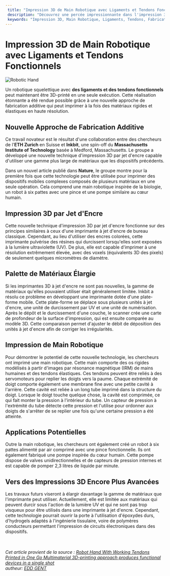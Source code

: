 ```yaml
---
 title: "Impression 3D de Main Robotique avec Ligaments et Tendons Fonctionnels" 
 description: "Découvrez une percée impressionnante dans l'impression 3D avec des ligaments et des tendons fonctionnels, permettant de créer une main robotique complexe en une seule opération. Cette technologie novatrice repousse les limites de l'impression 3D grâce à une nouvelle approche de fabrication additive." 
 keywords: "Impression 3D, Main Robotique, Ligaments, Tendons, Fabrication Additive, Résines UV, Haute Résolution, Matériaux Avancés, Innovation"
---
```


# Impression 3D de Main Robotique avec Ligaments et Tendons Fonctionnels

![Robotic Hand](/robotic_hand.png)


Un robotique squelettique avec **des ligaments et des tendons fonctionnels** peut maintenant être 3D-printé en une seule exécution. Cette réalisation étonnante a été rendue possible grâce à une nouvelle approche de fabrication additive qui peut imprimer à la fois des matériaux rigides et élastiques en haute résolution.

## Nouvelle Approche de Fabrication Additive

Ce travail novateur est le résultat d'une collaboration entre des chercheurs de l'**ETH Zurich** en Suisse et **Inkbit**, une spin-off du **Massachusetts Institute of Technology** basée à Medford, Massachusetts. Le groupe a développé une nouvelle technique d'impression 3D par jet d'encre capable d'utiliser une gamme plus large de matériaux que les dispositifs précédents.

Dans un nouvel article publié dans **Nature**, le groupe montre pour la première fois que cette technologie peut être utilisée pour imprimer des dispositifs mobiles complexes composés de plusieurs matériaux en une seule opération. Cela comprend une main robotique inspirée de la biologie, un robot à six pattes avec une pince et une pompe similaire au cœur humain.

## Impression 3D par Jet d'Encre

Cette nouvelle technique d'impression 3D par jet d'encre fonctionne sur des principes similaires à ceux d'une imprimante à jet d'encre de bureau classique. Cependant, au lieu d'utiliser des encres colorées, cette imprimante pulvérise des résines qui durcissent lorsqu'elles sont exposées à la lumière ultraviolette (UV). De plus, elle est capable d'imprimer à une résolution extrêmement élevée, avec des voxels (équivalents 3D des pixels) de seulement quelques micromètres de diamètre.

## Palette de Matériaux Élargie

Si les imprimantes 3D à jet d'encre ne sont pas nouvelles, la gamme de matériaux qu'elles pouvaient utiliser était généralement limitée. Inkbit a résolu ce problème en développant une imprimante dotée d'une plate-forme mobile. Cette plate-forme se déplace sous plusieurs unités à jet d'encre, une unité de durcissement par UV et une unité de numérisation. Après le dépôt et le durcissement d'une couche, le scanner crée une carte de profondeur de la surface d'impression, qui est ensuite comparée au modèle 3D. Cette comparaison permet d'ajuster le débit de déposition des unités à jet d'encre afin de corriger les irrégularités.

## Impression de Main Robotique

Pour démontrer le potentiel de cette nouvelle technologie, les chercheurs ont imprimé une main robotique. Cette main comporte des os rigides modélisés à partir d'images par résonance magnétique (IRM) de mains humaines et des tendons élastiques. Ces tendons peuvent être reliés à des servomoteurs pour replier les doigts vers la paume. Chaque extrémité de doigt comporte également une membrane fine avec une petite cavité à l'arrière. Cette cavité est reliée à un long tube imprimé dans la structure du doigt. Lorsque le doigt touche quelque chose, la cavité est comprimée, ce qui fait monter la pression à l'intérieur du tube. Un capteur de pression à l'extrémité du tube détecte cette pression et l'utilise pour ordonner aux doigts de s'arrêter de se replier une fois qu'une certaine pression a été atteinte.

## Applications Potentielles

Outre la main robotique, les chercheurs ont également créé un robot à six pattes alimenté par air comprimé avec une pince fonctionnelle. Ils ont également fabriqué une pompe inspirée du cœur humain. Cette pompe dispose de valves unidirectionnelles et de capteurs de pression internes et est capable de pomper 2,3 litres de liquide par minute.

## Vers des Impressions 3D Encore Plus Avancées

Les travaux futurs viseront à élargir davantage la gamme de matériaux que l'imprimante peut utiliser. Actuellement, elle est limitée aux matériaux qui peuvent durcir sous l'action de la lumière UV et qui ne sont pas trop visqueux pour être utilisés dans une imprimante à jet d'encre. Cependant, cette technologie pourrait ouvrir la porte à l'utilisation d'époxydes durs, d'hydrogels adaptés à l'ingénierie tissulaire, voire de polymères conducteurs permettant l'impression de circuits électroniques dans des dispositifs.
<br/><br/><br/>


*Cet article provient de la source :
<u>Robot Hand With Working Tendons Printed in One Go
Multimaterial 3D-printing approach produces functional devices in a single shot</u> <br/> autheur: <u>[EDD GENT](https://spectrum.ieee.org/u/edd_gent)*</u>

